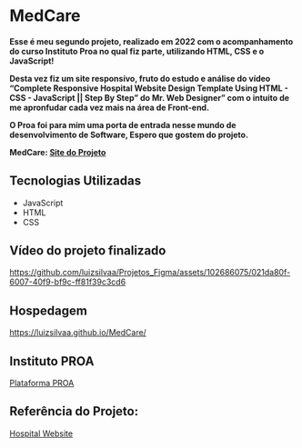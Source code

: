 # MedCare
 
<h4>
 Esse é meu segundo projeto, realizado em 2022 com o acompanhamento do curso Instituto Proa no qual fiz parte, utilizando HTML, CSS e o JavaScript!
 
 
 Desta vez fiz um site responsivo, fruto do estudo e análise do vídeo “Complete Responsive Hospital Website Design Template Using HTML - CSS - JavaScript || Step By Step” do Mr. Web Designer” com o intuito de me apronfudar cada vez mais na área de Front-end.
 
 O Proa foi para mim uma porta de entrada nesse mundo de desenvolvimento de Software, Espero que gostem do projeto.

 MedCare: [Site do Projeto](https://luizsilvaa.github.io/MedCare/)
</h4>

## Tecnologias Utilizadas
+ JavaScript
+ HTML
+ CSS

## Vídeo do projeto finalizado
https://github.com/luizsilvaa/Projetos_Figma/assets/102686075/021da80f-6007-40f9-bf9c-ff81f39c3cd6

## Hospedagem
https://luizsilvaa.github.io/MedCare/

## Instituto PROA
[Plataforma PROA](https://www.proa.org.br/)

## Referência do Projeto: 
[Hospital Website](https://www.youtube.com/watch?v=m2Sz-43azgw)

